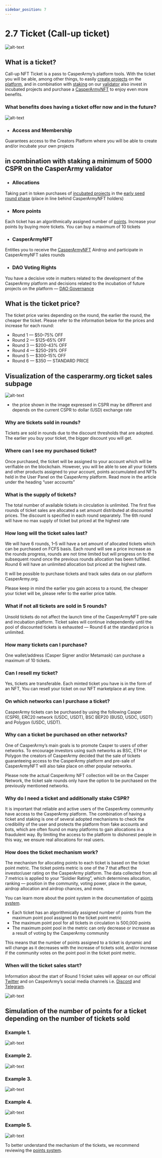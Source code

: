 ```yaml
---
sidebar_position: 7
---
```


# 2.7 Ticket (Call-up ticket)

![alt-text](../pic/casperarmy_tickets_banner.png)

## What is a ticket?

Call-up NFT Ticket is a pass to CasperArmy’s platform tools. With the ticket you will be able, among other things, to easily <a href="https://docs.casperarmy.org/docs/PRODUCTS%20AND%20SERVICES/2.1%20Creators%20platform">create projects</a> on the <a href="https://casper.army">platform</a>, and in combination with <a href="https://docs.casperarmy.org/docs/PRODUCTS%20AND%20SERVICES/2.9-staking">staking</a> on our <a href="https://docs.casperarmy.org/docs/validator/7.1-Validator-features">validator</a> also invest in incubated projects and purchase a <a href="https://docs.casperarmy.org/docs/PRODUCTS%20AND%20SERVICES/2.8-NFT-CasperArmyNFT">CasperArmyNFT</a> to enjoy even more benefits.

### What benefits does having a ticket offer now and in the future?

![alt-text](../pic/ticket_benefits.png)

- ### Access and Membership
Guarantees access to the Creators Platform where you will be able to create and/or incubate your own projects 

## in combination with staking a minimum of 5000 CSPR on the CasperArmy validator

- ### Allocations
Taking part in token purchases of <a href="https://docs.casperarmy.org/docs/PRODUCTS%20AND%20SERVICES/2.4%20Incubation%20HUB">incubated projects</a> in the <a href="https://docs.casperarmy.org/docs/MEMBERSHIP/4.2-For-investors">early seed round phase</a> (place in line behind CasperArmyNFT holders)

- ### More points 
Each ticket has an algorithmically assigned number of <a href="https://docs.casperarmy.org/docs/point-system/3.8-Tickets">points</a>. Increase your points by buying more tickets. You can buy a maximum of 10 tickets

- ### CasperArmyNFT
Entitles you to receive the <a href="https://docs.casperarmy.org/docs/PRODUCTS%20AND%20SERVICES/2.8-NFT-CasperArmyNFT">CasperArmyNFT</a> Airdrop and participate in CasperArmyNFT sales rounds

- ### DAO Voting Rights
You have a decisive vote in matters related to the development of the CasperArmy platform and decisions related to the incubation of future projects on the platform — <a href="https://docs.casperarmy.org/docs/PRODUCTS%20AND%20SERVICES/2.2%20DAO">DAO Governance</a>

## What is the ticket price?

The ticket price varies depending on the round, the earlier the round, the cheaper the ticket. Please refer to the information below for the prices and increase for each round:

- Round 1 — $50–75% OFF
- Round 2 — $125–65% OFF
- Round 3 — $200–43% OFF
- Round 4 — $250–29% OFF
- Round 5 — $300–15% OFF
- Round 6 — $350 — STANDARD PRICE

## Visualization of the casperarmy.org ticket sales subpage

![alt-text](../pic/ticket_sell.png)
* the price shown in the image expressed in CSPR may be different and depends on the current CSPR to dollar (USD) exchange rate

### Why are tickets sold in rounds?

Tickets are sold in rounds due to the discount thresholds that are adopted. The earlier you buy your ticket, the bigger discount you will get.

### Where can I see my purchased ticket?

Once purchased, the ticket will be assigned to your account which will be verifiable on the blockchain. However, you will be able to see all your tickets and other products assigned to your account, points accumulated and NFTs held in the User Panel on the CasperArmy platform. Read more in the article under the heading “user accounts”

### What is the supply of tickets?

The total number of available tickets in circulation is unlimited. The first five rounds of ticket sales are allocated a set amount distributed at discounted prices. The discount is specified in each round separately. The 6th round will have no max supply of ticket but priced at the highest rate

### How long will the ticket sales last?

We will have 6 rounds, 1–5 will have a set amount of allocated tickets which can be purchased on FCFS basis. Each round will see a price increase as the rounds progress, rounds are not time limited but will progress on to the subsequent round once the previous rounds allocation has been fulfilled. Round 6 will have an unlimited allocation but priced at the highest rate.

It will be possible to purchase tickets and track sales data on our platform CasperArmy.org.

Please keep in mind the earlier you gain access to a round, the cheaper your ticket will be, please refer to the earlier price table.

### What if not all tickets are sold in 5 rounds?

Unsold tickets do not affect the launch time of the CasperArmyNFT pre-sale and incubation platform. Ticket sales will continue independently until the pool of discounted tickets is exhausted — Round 6 at the standard price is unlimited.

### How many tickets can I purchase?

One wallet/address (Casper Signer and/or Metamask) can purchase a maximum of 10 tickets.

### Can I resell my ticket?

Yes, tickets are transferable. Each minted ticket you have is in the form of an NFT,
You can resell your ticket on our NFT marketplace at any time.

### On which networks can I purchase a ticket?

CasperArmy tickets can be purchased by using the following Casper (CSPR), ERC20 network (USDC, USDT), BSC BEP20 (BUSD, USDC, USDT) and Polygon (USDC, USDT).

### Why can a ticket be purchased on other networks?

One of CasperArmy’s main goals is to promote Casper to users of other networks. To encourage investors using such networks as BSC, ETH or Polygon the creators of CasperArmy decided that the sale of tickets guaranteeing access to the CasperArmy platform and pre-sale of CasperArmyNFT will also take place on other popular networks.

Please note the actual CasperArmy NFT collection will be on the Casper Network, the ticket sale rounds only have the option to be purchased on the previously mentioned networks.

### Why do I need a ticket and additionally stake CSPR?

It is important that reliable and active users of the CasperArmy community have access to the CasperArmy platform. The combination of having a ticket and staking is one of several adopted mechanisms to check the credibility of the user and protects the platform from fake accounts and bots, which are often found on many platforms to gain allocations in a fraudulent way. By limiting the access to the platform to dishonest people in this way, we ensure real allocations for real users.

### How does the ticket mechanism work?

The mechanism for allocating points to each ticket is based on the ticket point metric. The ticket points metric is one of the 7 that affect the investor/user rating on the CasperArmy platform. The data collected from all 7 metrics is applied to your “Soldier Rating”, which determines allocation, ranking — position in the community, voting power, place in the queue, airdrop allocation and airdrop chances, and more.

You can learn more about the point system in the documentation of <a href="https://docs.casperarmy.org/docs/point-system/3.1-Description">points system</a>. 

- Each ticket has an algorithmically assigned number of points from the maximum point pool assigned to the ticket point metric
- The maximum point pool for all tickets in circulation is 500,000 points
- The maximum point pool in the metric can only decrease or increase as a result of voting by the CasperArmy community

This means that the number of points assigned to a ticket is dynamic and will change as it decreases with the increase of tickets sold, and/or increase if the community votes on the point pool in the ticket point metric.

### When will the ticket sales start?

Information about the start of Round 1 ticket sales will appear on our official <a href="https://twitter.com/casperarmyorg">Twitter</a> and on CasperArmy’s social media channels i.e. <a href="https://discord.gg/sZQVdRCyqx">Discord</a> and <a href="https://t.me/casperarmyofficial">Telegram</a>.

![alt-text](../pic/ticket_counter.png)

## Simulation of the number of points for a ticket depending on the number of tickets sold

### Example 1.

![alt-text](../pic/tickets_example1.png)

### Example 2.

![alt-text](../pic/tickets_example2.png)

### Example 3.

![alt-text](../pic/tickets_example3.png)

### Example 4.

![alt-text](../pic/tickets_example4.png)

### Example 5.

![alt-text](../pic/tickets_example5.png)

To better understand the mechanism of the tickets, we recommend reviewing the <a href="https://docs.casperarmy.org/docs/point-system/3.1-Description">points system</a>.
